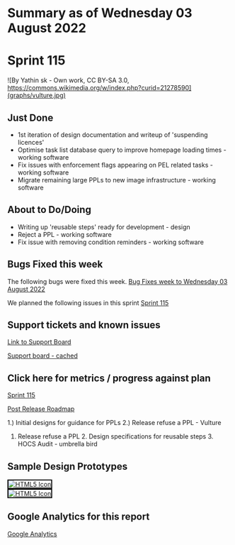 # Summary as of Wednesday 03 August 2022 

# Sprint 115

![By Yathin sk - Own work, CC BY-SA 3.0, https://commons.wikimedia.org/w/index.php?curid=21278590](graphs/vulture.jpg)

## Just Done
* 1st iteration of design documentation and writeup of 'suspending licences'
* Optimise task list database query to improve homepage loading times - working software
* Fix issues with enforcement flags appearing on PEL related tasks - working software
* Migrate remaining large PPLs to new image infrastructure - working software

## About to Do/Doing
* Writing up 'reusable steps' ready for development - design
* Reject a PPL - working software
* Fix issue with removing condition reminders - working software

## Bugs Fixed this week
The following bugs were fixed this week.
[Bug Fixes week to Wednesday 03 August 2022](graphs/bugs03082022.png)

We planned the following issues in this sprint 
[Sprint 115](graphs/sprint03082022.png)

## Support tickets and known issues
[Link to Support Board](https://collaboration.homeoffice.gov.uk/jira/secure/RapidBoard.jspa?rapidView=1717&selectedIssue=ASSB-253)

[Support board - cached](graphs/supportBoard03082022.png)

## Click here for metrics / progress against plan
[Sprint 115](graphs/progress03082022.png)

[Post Release Roadmap](graphs/roadmap03082022.png)

1.) Initial designs for guidance for PPLs 2.) Release refuse a PPL - Vulture

1. Release refuse a PPL 2. Design specifications for reusable steps 3. HOCS Audit - umbrella bird

## Sample Design Prototypes
<a href="graphs/proto1_03082022.png"><img src="graphs/proto1_03082022.png" alt="HTML5 Icon" width="200" style="border:2px solid black"></a>
<br>
<a href="graphs/proto2_03082022.png"><img src="graphs/proto2_03082022.png" alt="HTML5 Icon" width="200" style="border:2px solid black"></a>
<br>


## Google Analytics for this report
[Google Analytics](graphs/GA03082022.png)

